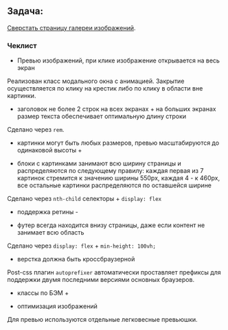 ## Задача:
[Сверстать страницу галереи изображений](https://github.com/shri-msk-2017/rwd-home-task/).

### Чеклист

- Превью изображений, при клике изображение открывается на весь экран

Реализован класс модального окна с анимацией. Закрытие осуществляется
 по клику на крестик либо по клику в области вне картинки.

- заголовок не более 2 строк на всех экранах + на больших экранах размер текста обеспечивает оптимальную длину строки

Сделано через `rem`.

- картинки могут быть любых размеров, превью масштабируются до одинаковой высоты +

- блоки с картинками занимают всю ширину страницы и распределяются по следующему правилу:
каждая первая из 7 картинок стремится к значению ширины 550px, каждая 4 - к 460px, все остальные картинки распределяются по оставшейся ширине

Сделано через `nth-child` селекторы + `display: flex`

- поддержка ретины -

- футер всегда находится внизу страницы, даже если контент не занимает всю область

Сделано через `display: flex` + `min-height: 100vh;`

- верстка должна быть кроссбраузерной

Post-css плагин `autoprefixer` автоматически проставляет префиксы для поддержки двумя последними версиями основных браузеров.

- классы по БЭМ +

- оптимизация изображений

Для превью используются отдельные легковесные превьюшки.